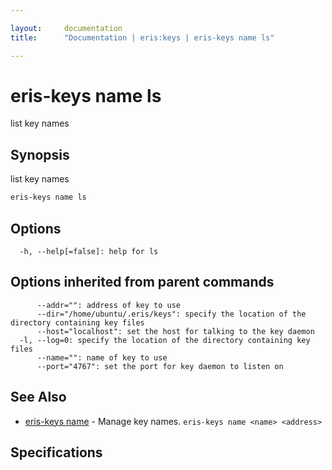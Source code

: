 ```yaml
---

layout:     documentation
title:      "Documentation | eris:keys | eris-keys name ls"

---
```


# eris-keys name ls

list key names

## Synopsis

list key names

```bash
eris-keys name ls
```

## Options

```
  -h, --help[=false]: help for ls
```

## Options inherited from parent commands

```
      --addr="": address of key to use
      --dir="/home/ubuntu/.eris/keys": specify the location of the directory containing key files
      --host="localhost": set the host for talking to the key daemon
  -l, --log=0: specify the location of the directory containing key files
      --name="": name of key to use
      --port="4767": set the port for key daemon to listen on
```

## See Also

* [eris-keys name](https://docs.erisindustries.com/documentation/eris-keys/0.12.0-rc3/eris-keys_name/)	 - Manage key names. `eris-keys name <name> <address>`

## Specifications


